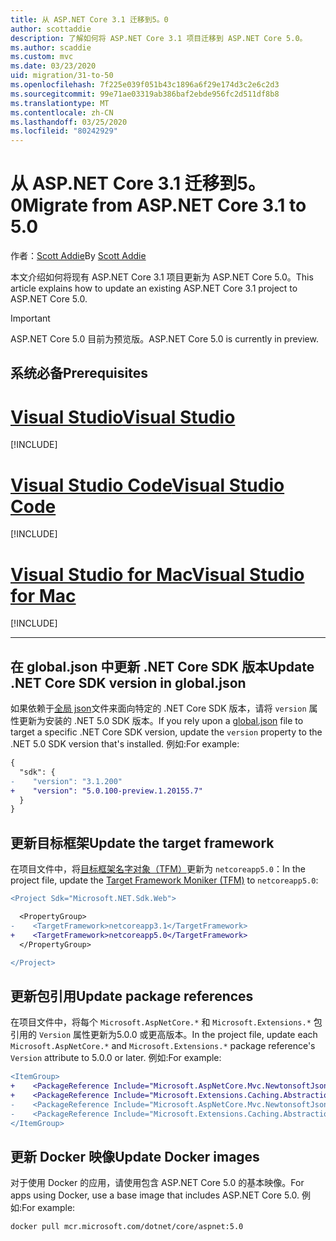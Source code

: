 ```yaml
---
title: 从 ASP.NET Core 3.1 迁移到5。0
author: scottaddie
description: 了解如何将 ASP.NET Core 3.1 项目迁移到 ASP.NET Core 5.0。
ms.author: scaddie
ms.custom: mvc
ms.date: 03/23/2020
uid: migration/31-to-50
ms.openlocfilehash: 7f225e039f051b43c1896a6f29e174d3c2e6c2d3
ms.sourcegitcommit: 99e71ae03319ab386baf2ebde956fc2d511df8b8
ms.translationtype: MT
ms.contentlocale: zh-CN
ms.lasthandoff: 03/25/2020
ms.locfileid: "80242929"
---
```

# <a name="migrate-from-aspnet-core-31-to-50"></a><span data-ttu-id="3e35e-103">从 ASP.NET Core 3.1 迁移到5。0</span><span class="sxs-lookup"><span data-stu-id="3e35e-103">Migrate from ASP.NET Core 3.1 to 5.0</span></span>

<span data-ttu-id="3e35e-104">作者：[Scott Addie](https://github.com/scottaddie)</span><span class="sxs-lookup"><span data-stu-id="3e35e-104">By [Scott Addie](https://github.com/scottaddie)</span></span>

<span data-ttu-id="3e35e-105">本文介绍如何将现有 ASP.NET Core 3.1 项目更新为 ASP.NET Core 5.0。</span><span class="sxs-lookup"><span data-stu-id="3e35e-105">This article explains how to update an existing ASP.NET Core 3.1 project to ASP.NET Core 5.0.</span></span>

> [!IMPORTANT]
> <span data-ttu-id="3e35e-106">ASP.NET Core 5.0 目前为预览版。</span><span class="sxs-lookup"><span data-stu-id="3e35e-106">ASP.NET Core 5.0 is currently in preview.</span></span>

## <a name="prerequisites"></a><span data-ttu-id="3e35e-107">系统必备</span><span class="sxs-lookup"><span data-stu-id="3e35e-107">Prerequisites</span></span>

# <a name="visual-studio"></a>[<span data-ttu-id="3e35e-108">Visual Studio</span><span class="sxs-lookup"><span data-stu-id="3e35e-108">Visual Studio</span></span>](#tab/visual-studio)

[!INCLUDE[](~/includes/net-core-prereqs-vs-5.0.md)]

# <a name="visual-studio-code"></a>[<span data-ttu-id="3e35e-109">Visual Studio Code</span><span class="sxs-lookup"><span data-stu-id="3e35e-109">Visual Studio Code</span></span>](#tab/visual-studio-code)

[!INCLUDE[](~/includes/net-core-prereqs-vsc-5.0.md)]

# <a name="visual-studio-for-mac"></a>[<span data-ttu-id="3e35e-110">Visual Studio for Mac</span><span class="sxs-lookup"><span data-stu-id="3e35e-110">Visual Studio for Mac</span></span>](#tab/visual-studio-mac)

[!INCLUDE[](~/includes/net-core-prereqs-mac-5.0.md)]

---

## <a name="update-net-core-sdk-version-in-globaljson"></a><span data-ttu-id="3e35e-111">在 global.json 中更新 .NET Core SDK 版本</span><span class="sxs-lookup"><span data-stu-id="3e35e-111">Update .NET Core SDK version in global.json</span></span>

<span data-ttu-id="3e35e-112">如果依赖于[全局 json](/dotnet/core/tools/global-json)文件来面向特定的 .NET Core SDK 版本，请将 `version` 属性更新为安装的 .NET 5.0 SDK 版本。</span><span class="sxs-lookup"><span data-stu-id="3e35e-112">If you rely upon a [global.json](/dotnet/core/tools/global-json) file to target a specific .NET Core SDK version, update the `version` property to the .NET 5.0 SDK version that's installed.</span></span> <span data-ttu-id="3e35e-113">例如:</span><span class="sxs-lookup"><span data-stu-id="3e35e-113">For example:</span></span>

```diff
{
  "sdk": {
-    "version": "3.1.200"
+    "version": "5.0.100-preview.1.20155.7"
  }
}
```

## <a name="update-the-target-framework"></a><span data-ttu-id="3e35e-114">更新目标框架</span><span class="sxs-lookup"><span data-stu-id="3e35e-114">Update the target framework</span></span>

<span data-ttu-id="3e35e-115">在项目文件中，将[目标框架名字对象（TFM）](/dotnet/standard/frameworks)更新为 `netcoreapp5.0`：</span><span class="sxs-lookup"><span data-stu-id="3e35e-115">In the project file, update the [Target Framework Moniker (TFM)](/dotnet/standard/frameworks) to `netcoreapp5.0`:</span></span>

```diff
<Project Sdk="Microsoft.NET.Sdk.Web">

  <PropertyGroup>
-    <TargetFramework>netcoreapp3.1</TargetFramework>
+    <TargetFramework>netcoreapp5.0</TargetFramework>
  </PropertyGroup>

</Project>
```

## <a name="update-package-references"></a><span data-ttu-id="3e35e-116">更新包引用</span><span class="sxs-lookup"><span data-stu-id="3e35e-116">Update package references</span></span>

<span data-ttu-id="3e35e-117">在项目文件中，将每个 `Microsoft.AspNetCore.*` 和 `Microsoft.Extensions.*` 包引用的 `Version` 属性更新为5.0.0 或更高版本。</span><span class="sxs-lookup"><span data-stu-id="3e35e-117">In the project file, update each `Microsoft.AspNetCore.*` and `Microsoft.Extensions.*` package reference's `Version` attribute to 5.0.0 or later.</span></span> <span data-ttu-id="3e35e-118">例如:</span><span class="sxs-lookup"><span data-stu-id="3e35e-118">For example:</span></span>

```diff
<ItemGroup>
+    <PackageReference Include="Microsoft.AspNetCore.Mvc.NewtonsoftJson" Version="3.1.2" />
+    <PackageReference Include="Microsoft.Extensions.Caching.Abstractions" Version="3.1.2" />
-    <PackageReference Include="Microsoft.AspNetCore.Mvc.NewtonsoftJson" Version="5.0.0-preview.1.20124.5" />
-    <PackageReference Include="Microsoft.Extensions.Caching.Abstractions" Version="5.0.0-preview.1.20120.4" />
</ItemGroup>
```

## <a name="update-docker-images"></a><span data-ttu-id="3e35e-119">更新 Docker 映像</span><span class="sxs-lookup"><span data-stu-id="3e35e-119">Update Docker images</span></span>

<span data-ttu-id="3e35e-120">对于使用 Docker 的应用，请使用包含 ASP.NET Core 5.0 的基本映像。</span><span class="sxs-lookup"><span data-stu-id="3e35e-120">For apps using Docker, use a base image that includes ASP.NET Core 5.0.</span></span> <span data-ttu-id="3e35e-121">例如:</span><span class="sxs-lookup"><span data-stu-id="3e35e-121">For example:</span></span>

```bash
docker pull mcr.microsoft.com/dotnet/core/aspnet:5.0
```

<!-- uncomment after the breaking changes have been published -->
<!-- ## Review breaking changes

Review 3.1-to-5.0 breaking changes across .NET Core, ASP.NET Core, and Entity Framework Core at [Breaking changes for migration from version 3.1 to 5.0](/dotnet/core/compatibility/3.1-5.0). -->
